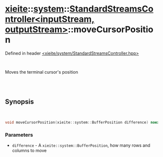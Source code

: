 # [xieite](../../xieite.md)::[system](../../system.md)::[StandardStreamsController<inputStream, outputStream>](../StandardStreamsController.md)::moveCursorPosition
Defined in header [<xieite/system/StandardStreamsController.hpp>](../../../include/xieite/system/StandardStreamsController.hpp)

<br/>

Moves the terminal cursor's position

<br/><br/>

## Synopsis

<br/>

```cpp
void moveCursorPosition(xieite::system::BufferPosition difference) noexcept;
```
### Parameters
- `difference` - A `xieite::system::BufferPosition`, how many rows and columns to move

